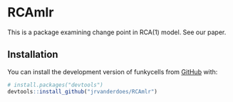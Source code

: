 # RCAmlr

This is a package examining change point in RCA(1) model. See our paper.

## Installation

You can install the development version of funkycells from
[GitHub](https://github.com/) with:

``` r
# install.packages("devtools")
devtools::install_github("jrvanderdoes/RCAmlr")
```
